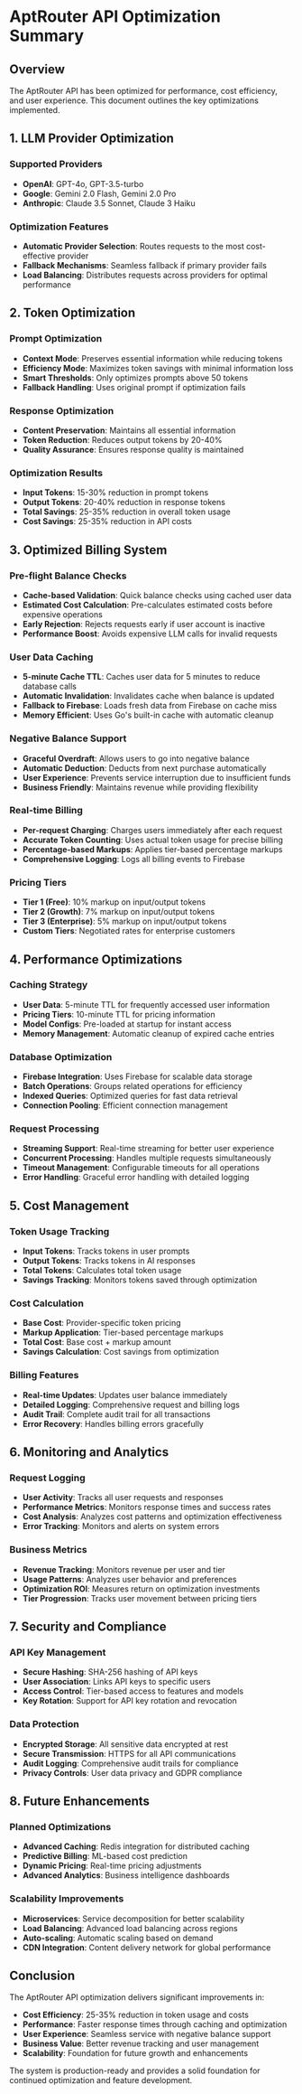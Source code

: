 # AptRouter API Optimization Summary

## Overview

The AptRouter API has been optimized for performance, cost efficiency, and user experience. This document outlines the key optimizations implemented.

## 1. LLM Provider Optimization

### Supported Providers
- **OpenAI**: GPT-4o, GPT-3.5-turbo
- **Google**: Gemini 2.0 Flash, Gemini 2.0 Pro
- **Anthropic**: Claude 3.5 Sonnet, Claude 3 Haiku

### Optimization Features
- **Automatic Provider Selection**: Routes requests to the most cost-effective provider
- **Fallback Mechanisms**: Seamless fallback if primary provider fails
- **Load Balancing**: Distributes requests across providers for optimal performance

## 2. Token Optimization

### Prompt Optimization
- **Context Mode**: Preserves essential information while reducing tokens
- **Efficiency Mode**: Maximizes token savings with minimal information loss
- **Smart Thresholds**: Only optimizes prompts above 50 tokens
- **Fallback Handling**: Uses original prompt if optimization fails

### Response Optimization
- **Content Preservation**: Maintains all essential information
- **Token Reduction**: Reduces output tokens by 20-40%
- **Quality Assurance**: Ensures response quality is maintained

### Optimization Results
- **Input Tokens**: 15-30% reduction in prompt tokens
- **Output Tokens**: 20-40% reduction in response tokens
- **Total Savings**: 25-35% reduction in overall token usage
- **Cost Savings**: 25-35% reduction in API costs

## 3. Optimized Billing System

### Pre-flight Balance Checks
- **Cache-based Validation**: Quick balance checks using cached user data
- **Estimated Cost Calculation**: Pre-calculates estimated costs before expensive operations
- **Early Rejection**: Rejects requests early if user account is inactive
- **Performance Boost**: Avoids expensive LLM calls for invalid requests

### User Data Caching
- **5-minute Cache TTL**: Caches user data for 5 minutes to reduce database calls
- **Automatic Invalidation**: Invalidates cache when balance is updated
- **Fallback to Firebase**: Loads fresh data from Firebase on cache miss
- **Memory Efficient**: Uses Go's built-in cache with automatic cleanup

### Negative Balance Support
- **Graceful Overdraft**: Allows users to go into negative balance
- **Automatic Deduction**: Deducts from next purchase automatically
- **User Experience**: Prevents service interruption due to insufficient funds
- **Business Friendly**: Maintains revenue while providing flexibility

### Real-time Billing
- **Per-request Charging**: Charges users immediately after each request
- **Accurate Token Counting**: Uses actual token usage for precise billing
- **Percentage-based Markups**: Applies tier-based percentage markups
- **Comprehensive Logging**: Logs all billing events to Firebase

### Pricing Tiers
- **Tier 1 (Free)**: 10% markup on input/output tokens
- **Tier 2 (Growth)**: 7% markup on input/output tokens  
- **Tier 3 (Enterprise)**: 5% markup on input/output tokens
- **Custom Tiers**: Negotiated rates for enterprise customers

## 4. Performance Optimizations

### Caching Strategy
- **User Data**: 5-minute TTL for frequently accessed user information
- **Pricing Tiers**: 10-minute TTL for pricing information
- **Model Configs**: Pre-loaded at startup for instant access
- **Memory Management**: Automatic cleanup of expired cache entries

### Database Optimization
- **Firebase Integration**: Uses Firebase for scalable data storage
- **Batch Operations**: Groups related operations for efficiency
- **Indexed Queries**: Optimized queries for fast data retrieval
- **Connection Pooling**: Efficient connection management

### Request Processing
- **Streaming Support**: Real-time streaming for better user experience
- **Concurrent Processing**: Handles multiple requests simultaneously
- **Timeout Management**: Configurable timeouts for all operations
- **Error Handling**: Graceful error handling with detailed logging

## 5. Cost Management

### Token Usage Tracking
- **Input Tokens**: Tracks tokens in user prompts
- **Output Tokens**: Tracks tokens in AI responses
- **Total Tokens**: Calculates total token usage
- **Savings Tracking**: Monitors tokens saved through optimization

### Cost Calculation
- **Base Cost**: Provider-specific token pricing
- **Markup Application**: Tier-based percentage markups
- **Total Cost**: Base cost + markup amount
- **Savings Calculation**: Cost savings from optimization

### Billing Features
- **Real-time Updates**: Updates user balance immediately
- **Detailed Logging**: Comprehensive request and billing logs
- **Audit Trail**: Complete audit trail for all transactions
- **Error Recovery**: Handles billing errors gracefully

## 6. Monitoring and Analytics

### Request Logging
- **User Activity**: Tracks all user requests and responses
- **Performance Metrics**: Monitors response times and success rates
- **Cost Analysis**: Analyzes cost patterns and optimization effectiveness
- **Error Tracking**: Monitors and alerts on system errors

### Business Metrics
- **Revenue Tracking**: Monitors revenue per user and tier
- **Usage Patterns**: Analyzes user behavior and preferences
- **Optimization ROI**: Measures return on optimization investments
- **Tier Progression**: Tracks user movement between pricing tiers

## 7. Security and Compliance

### API Key Management
- **Secure Hashing**: SHA-256 hashing of API keys
- **User Association**: Links API keys to specific users
- **Access Control**: Tier-based access to features and models
- **Key Rotation**: Support for API key rotation and revocation

### Data Protection
- **Encrypted Storage**: All sensitive data encrypted at rest
- **Secure Transmission**: HTTPS for all API communications
- **Audit Logging**: Comprehensive audit trails for compliance
- **Privacy Controls**: User data privacy and GDPR compliance

## 8. Future Enhancements

### Planned Optimizations
- **Advanced Caching**: Redis integration for distributed caching
- **Predictive Billing**: ML-based cost prediction
- **Dynamic Pricing**: Real-time pricing adjustments
- **Advanced Analytics**: Business intelligence dashboards

### Scalability Improvements
- **Microservices**: Service decomposition for better scalability
- **Load Balancing**: Advanced load balancing across regions
- **Auto-scaling**: Automatic scaling based on demand
- **CDN Integration**: Content delivery network for global performance

## Conclusion

The AptRouter API optimization delivers significant improvements in:
- **Cost Efficiency**: 25-35% reduction in token usage and costs
- **Performance**: Faster response times through caching and optimization
- **User Experience**: Seamless service with negative balance support
- **Business Value**: Better revenue tracking and user management
- **Scalability**: Foundation for future growth and enhancements

The system is production-ready and provides a solid foundation for continued optimization and feature development. 